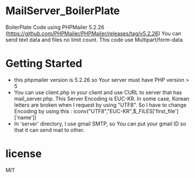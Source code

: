 # MailServer_BoilerPlate
 BoilerPlate Code using PHPMailer 5.2.26 (https://github.com/PHPMailer/PHPMailer/releases/tag/v5.2.26)
 You can send text data and files no limit count.
 This code use Multipart/form-data

# Getting Started
 - this phpmailer version is 5.2.26 so Your server must have PHP version > 5
 - You can use client.php in your client and use CURL to server that has mail_server.php.
   This Server Encoding is EUC-KR. In some case, Korean letters are broken when I request by using "UTF8".
   So I have to change Encoding by using this : iconv("UTF8","EUC-KR",$_FILES['first_file']['name'])
 - In 'server' directory, I use gmail SMTP, so You can put your gmail ID so that it can send mail to other.
 
# license
MIT
 
